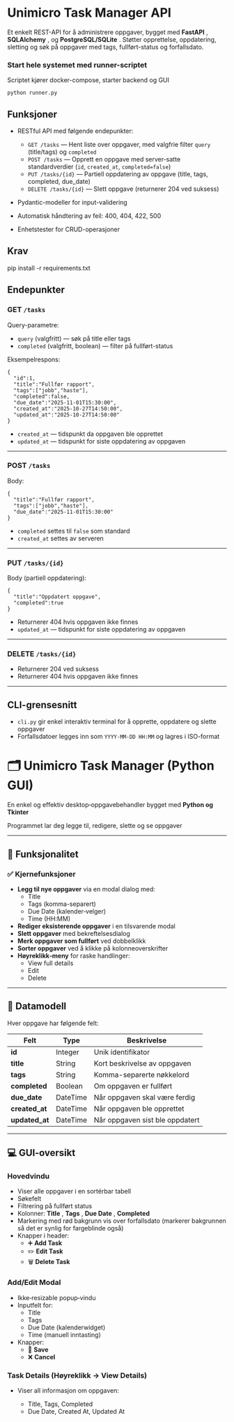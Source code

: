 # Unimicro Task Manager API

Et enkelt REST-API for å administrere oppgaver, bygget med  **FastAPI** ,  **SQLAlchemy** , og  **PostgreSQL/SQLite** . Støtter opprettelse, oppdatering, sletting og søk på oppgaver med tags, fullført-status og forfallsdato.

### Start hele systemet med runner-scriptet

Scriptet kjører docker-compose, starter backend og GUI

<pre class="overflow-visible!" data-start="648" data-end="676"><div class="contain-inline-size rounded-2xl relative bg-token-sidebar-surface-primary"><div class="sticky top-9"><div class="absolute end-0 bottom-0 flex h-9 items-center pe-2"><div class="bg-token-bg-elevated-secondary text-token-text-secondary flex items-center gap-4 rounded-sm px-2 font-sans text-xs"></div></div></div><div class="overflow-y-auto p-4" dir="ltr"><code class="whitespace-pre! language-bash"><span><span>python runner.py</span></span></code></div></div></pre>

## Funksjoner

* RESTful API med følgende endepunkter:

  * `GET /tasks` — Hent liste over oppgaver, med valgfrie filter `query` (title/tags) og `completed`
  * `POST /tasks` — Opprett en oppgave med server-satte standardverdier (`id`, `created_at`, `completed=false`)
  * `PUT /tasks/{id}` — Partiell oppdatering av oppgave (title, tags, completed, due_date)
  * `DELETE /tasks/{id}` — Slett oppgave (returnerer 204 ved suksess)
* Pydantic-modeller for input-validering
* Automatisk håndtering av feil: 400, 404, 422, 500
* Enhetstester for CRUD-operasjoner

## Krav

pip install -r requirements.txt

## Endepunkter

### GET `/tasks`

Query-parametre:

* `query` (valgfritt) — søk på title eller tags
* `completed` (valgfritt, boolean) — filter på fullført-status

Eksempelrespons:

<pre class="overflow-visible!" data-start="304" data-end="525"><div class="contain-inline-size rounded-2xl relative bg-token-sidebar-surface-primary"><div class="sticky top-9"><div class="absolute end-0 bottom-0 flex h-9 items-center pe-2"><div class="bg-token-bg-elevated-secondary text-token-text-secondary flex items-center gap-4 rounded-sm px-2 font-sans text-xs"></div></div></div><div class="overflow-y-auto p-4" dir="ltr"><code class="whitespace-pre! language-json"><span><span>{</span><span>
  </span><span>"id"</span><span>:</span><span></span><span>1</span><span>,</span><span>
  </span><span>"title"</span><span>:</span><span></span><span>"Fullfør rapport"</span><span>,</span><span>
  </span><span>"tags"</span><span>:</span><span></span><span>[</span><span>"jobb"</span><span>,</span><span></span><span>"haste"</span><span>]</span><span>,</span><span>
  </span><span>"completed"</span><span>:</span><span></span><span>false</span><span></span><span>,</span><span>
  </span><span>"due_date"</span><span>:</span><span></span><span>"2025-11-01T15:30:00"</span><span>,</span><span>
  </span><span>"created_at"</span><span>:</span><span></span><span>"2025-10-27T14:50:00"</span><span>,</span><span>
  </span><span>"updated_at"</span><span>:</span><span></span><span>"2025-10-27T14:50:00"</span><span>
</span><span>}</span><span>
</span></span></code></div></div></pre>

* `created_at` — tidspunkt da oppgaven ble opprettet
* `updated_at` — tidspunkt for siste oppdatering av oppgaven

---

### POST `/tasks`

Body:

<pre class="overflow-visible!" data-start="2531" data-end="2641"><div class="contain-inline-size rounded-2xl relative bg-token-sidebar-surface-primary"><div class="sticky top-9"><div class="absolute end-0 bottom-0 flex h-9 items-center pe-2"><div class="bg-token-bg-elevated-secondary text-token-text-secondary flex items-center gap-4 rounded-sm px-2 font-sans text-xs"></div></div></div><div class="overflow-y-auto p-4" dir="ltr"><code class="whitespace-pre! language-json"><span><span>{</span><span>
  </span><span>"title"</span><span>:</span><span></span><span>"Fullfør rapport"</span><span>,</span><span>
  </span><span>"tags"</span><span>:</span><span></span><span>[</span><span>"jobb"</span><span>,</span><span></span><span>"haste"</span><span>]</span><span>,</span><span>
  </span><span>"due_date"</span><span>:</span><span></span><span>"2025-11-01T15:30:00"</span><span>
</span><span>}</span><span>
</span></span></code></div></div></pre>

* `completed` settes til `false` som standard
* `created_at` settes av serveren

---

### PUT `/tasks/{id}`

Body (partiell oppdatering):

<pre class="overflow-visible!" data-start="2784" data-end="2851"><div class="contain-inline-size rounded-2xl relative bg-token-sidebar-surface-primary"><div class="sticky top-9"><div class="absolute end-0 bottom-0 flex h-9 items-center pe-2"><div class="bg-token-bg-elevated-secondary text-token-text-secondary flex items-center gap-4 rounded-sm px-2 font-sans text-xs"></div></div></div><div class="overflow-y-auto p-4" dir="ltr"><code class="whitespace-pre! language-json"><span><span>{</span><span>
  </span><span>"title"</span><span>:</span><span></span><span>"Oppdatert oppgave"</span><span>,</span><span>
  </span><span>"completed"</span><span>:</span><span></span><span>true</span><span>
</span><span>}</span><span>
</span></span></code></div></div></pre>

* Returnerer 404 hvis oppgaven ikke finnes
* `updated_at` — tidspunkt for siste oppdatering av oppgaven

---

### DELETE `/tasks/{id}`

* Returnerer 204 ved suksess
* Returnerer 404 hvis oppgaven ikke finnes

---

## CLI-grensesnitt

* `cli.py` gir enkel interaktiv terminal for å opprette, oppdatere og slette oppgaver
* Forfallsdatoer legges inn som `YYYY-MM-DD HH:MM` og lagres i ISO-format

# 🗂️ Unimicro Task Manager (Python GUI)

En enkel og effektiv desktop‑oppgavebehandler bygget med  **Python og Tkinter**

Programmet lar deg legge til, redigere, slette og se oppgaver

---

## 🚀 Funksjonalitet

### ✅ Kjernefunksjoner

* **Legg til nye oppgaver** via en modal dialog med:
  * Title
  * Tags (komma-separert)
  * Due Date (kalender‑velger)
  * Time (HH:MM)
* **Rediger eksisterende oppgaver** i en tilsvarende modal
* **Slett oppgaver** med bekreftelsesdialog
* **Merk oppgaver som fullført** ved dobbelklikk
* **Sorter oppgaver** ved å klikke på kolonneoverskrifter
* **Høyreklikk‑meny** for raske handlinger:
  * View full details
  * Edit
  * Delete

---

## 🧱 Datamodell

Hver oppgave har følgende felt:

| Felt                 | Type     | Beskrivelse                      |
| -------------------- | -------- | -------------------------------- |
| **id**         | Integer  | Unik identifikator               |
| **title**      | String   | Kort beskrivelse av oppgaven     |
| **tags**       | String   | Komma-separerte nøkkelord       |
| **completed**  | Boolean  | Om oppgaven er fullført         |
| **due_date**   | DateTime | Når oppgaven skal være ferdig  |
| **created_at** | DateTime | Når oppgaven ble opprettet      |
| **updated_at** | DateTime | Når oppgaven sist ble oppdatert |

---

## 💻 GUI‑oversikt

### Hovedvindu

* Viser alle oppgaver i en sortérbar tabell
* Søkefelt
* Filtrering på fullført status
* Kolonner:  **Title** ,  **Tags** ,  **Due Date** , **Completed**
* Markering med rød bakgrunn vis over forfallsdato (markerer bakgrunnen så det er synlig for fargeblinde også)
* Knapper i header:
  * ➕ **Add Task**
  * ✏️ **Edit Task**
  * 🗑️ **Delete Task**

### Add/Edit Modal

* Ikke‑resizable popup‑vindu
* Inputfelt for:
  * Title
  * Tags
  * Due Date (kalenderwidget)
  * Time (manuell inntasting)
* Knapper:
  * 💾 **Save**
  * ❌ **Cancel**

### Task Details (Høyreklikk → View Details)

* Viser all informasjon om oppgaven:

  * Title, Tags, Completed
  * Due Date, Created At, Updated At
